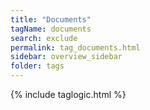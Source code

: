 ```yaml
---
title: "Documents"
tagName: documents
search: exclude
permalink: tag_documents.html
sidebar: overview_sidebar
folder: tags
---
```

{% include taglogic.html %}

